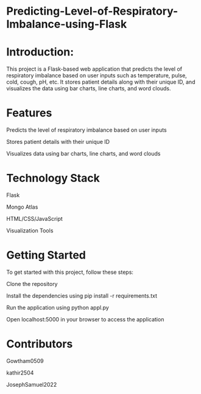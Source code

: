 # Predicting-Level-of-Respiratory-Imbalance-using-Flask

# Introduction:

This project is a Flask-based web application that predicts the level of respiratory imbalance based on user inputs such as temperature, pulse, cold, cough, pH, etc. It stores patient details along with their unique ID, and visualizes the data using bar charts, line charts, and word clouds.

# Features

Predicts the level of respiratory imbalance based on user inputs

Stores patient details with their unique ID

Visualizes data using bar charts, line charts, and word clouds

# Technology Stack

Flask

Mongo Atlas

HTML/CSS/JavaScript

Visualization Tools

# Getting Started

To get started with this project, follow these steps:

Clone the repository

Install the dependencies using pip install -r requirements.txt

Run the application using python appl.py

Open localhost:5000 in your browser to access the application

# Contributors

Gowtham0509

kathir2504

JosephSamuel2022
